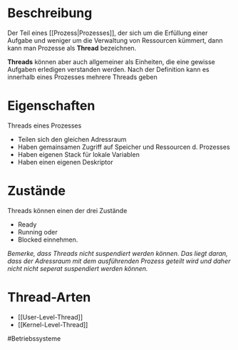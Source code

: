 # Beschreibung
Der Teil eines [[Prozess|Prozesses]], der sich um die Erfüllung einer Aufgabe und weniger um die Verwaltung von Ressourcen kümmert, dann kann man Prozesse als **Thread** bezeichnen.

**Threads** können aber auch allgemeiner als Einheiten, die eine gewisse Aufgaben erledigen verstanden werden. Nach der Definition kann es innerhalb eines Prozesses mehrere Threads geben

# Eigenschaften
Threads eines Prozesses
- Teilen sich den gleichen Adressraum
- Haben gemainsamen Zugriff auf Speicher und Ressourcen d. Prozesses
- Haben eigenen Stack für lokale Variablen
- Haben einen eigenen Deskriptor

# Zustände
Threads können einen der drei Zustände
- Ready
- Running oder
- Blocked
einnehmen.

*Bemerke, dass Threads nicht suspendiert werden können. Das liegt daran, dass der Adressraum mit dem ausführenden Prozess geteilt wird und daher nicht nicht seperat suspendiert werden können.*

# Thread-Arten
- [[User-Level-Thread]]
- [[Kernel-Level-Thread]]


#Betriebssysteme 
